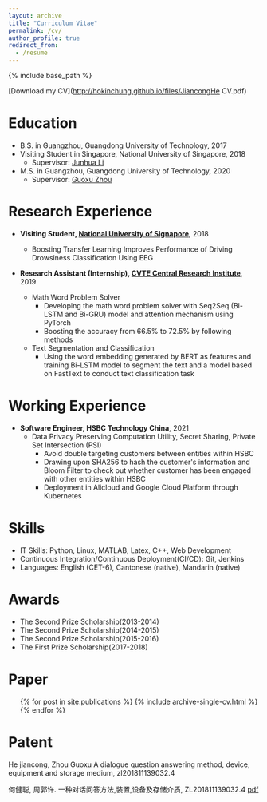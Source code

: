 ```yaml
---
layout: archive
title: "Curriculum Vitae"
permalink: /cv/
author_profile: true
redirect_from:
  - /resume
---
```


{% include base_path %}

[Download my CV](http://hokinchung.github.io/files/JiancongHe CV.pdf)

Education
======
* B.S. in Guangzhou, Guangdong University of Technology, 2017
* Visiting Student in Singapore, National University of Singapore, 2018
  * Supervisor: [Junhua Li](https://scholar.google.com.sg/citations?user=ulXjSEUAAAAJ&hl=zh-CN)
* M.S. in Guangzhou, Guangdong University of Technology, 2020
  * Supervisor: [Guoxu Zhou](https://teacher.gdut.edu.cn/zhouguoxu/en/index/118715/list/index.htm)

Research Experience
======
* **Visiting Student, [National University of Signapore](https://www.nus.edu.sg/)**, 2018
  * Boosting Transfer Learning Improves Performance of Driving Drowsiness Classification Using EEG

* **Research Assistant (Internship), [CVTE Central Research Institute](https://research.cvte.com/?locale=en-US)**, 2019
    * Math Word Problem Solver
      * Developing the math word problem solver with Seq2Seq (Bi-LSTM and Bi-GRU) model and attention mechanism using PyTorch
      * Boosting the accuracy from 66.5% to 72.5% by following methods
    * Text Segmentation and Classification
      * Using the word embedding generated by BERT as features and training Bi-LSTM model to segment the text and a model based on FastText to conduct text classification task


Working Experience
======
* **Software Engineer, HSBC Technology China**, 2021
  * Data Privacy Preserving Computation Utility, Secret Sharing, Private Set Intersection (PSI)
    - Avoid double targeting customers between entities within HSBC
    - Drawing upon SHA256 to hash the customer's information and Bloom Filter to check out whether customer has been engaged with other entities within HSBC
    - Deployment in Alicloud and Google Cloud Platform through Kubernetes
  
Skills
======
* IT Skills: Python, Linux, MATLAB, Latex, C++, Web Development
* Continuous Integration/Continuous Deployment(CI/CD): Git, Jenkins
* Languages: English (CET-6), Cantonese (native), Mandarin (native)

Awards
======
- The Second Prize Scholarship(2013-2014)
- The Second Prize Scholarship(2014-2015)
- The Second Prize Scholarship(2015-2016)
- The First Prize Scholarship(2017-2018)


Paper
=====
<ul>{% for post in site.publications %}
  {% include archive-single-cv.html %}
{% endfor %}</ul>

Patent
======
He jiancong, Zhou Guoxu A dialogue question answering method, device, equipment and storage medium, zl201811139032.4

何健聪, 周郭许. 一种对话问答方法,装置,设备及存储介质, ZL201811139032.4 [pdf](http://hokinchung.github.io/files/patent.pdf)  


<!-- Talks -->
<!-- ======
  <ul>{% for post in site.talks %}
    {% include archive-single-talk-cv.html %}
  {% endfor %}</ul> -->
  
<!-- Teaching -->
<!-- ======
  <ul>{% for post in site.teaching %}
    {% include archive-single-cv.html %}
  {% endfor %}</ul> -->
  
<!-- Service and leadership
======
* Currently signed in to 43 different slack teams -->
